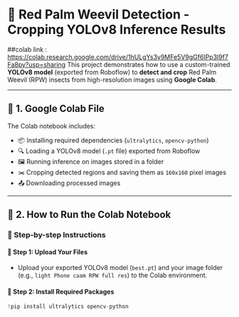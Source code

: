 # 🐛 Red Palm Weevil Detection - Cropping YOLOv8 Inference Results
##colab link : https://colab.research.google.com/drive/1hULgYs3y9MFe5V9gGf6IPp3l9f7Fa8py?usp=sharing
This project demonstrates how to use a custom-trained **YOLOv8 model** (exported from Roboflow) to **detect and crop** Red Palm Weevil (RPW) insects from high-resolution images using **Google Colab**.

---

## 📁 1. Google Colab File

The Colab notebook includes:

- 📦 Installing required dependencies (`ultralytics`, `opencv-python`)
- 🔍 Loading a YOLOv8 model (`.pt` file) exported from Roboflow
- 🖼️ Running inference on images stored in a folder
- ✂️ Cropping detected regions and saving them as `160x160` pixel images
- 📤 Downloading processed images

---

## 🚀 2. How to Run the Colab Notebook

### 🔧 Step-by-step Instructions

#### 📌 Step 1: Upload Your Files
- Upload your exported YOLOv8 model (`best.pt`) and your image folder (e.g., `light Phone caam RPW full res`) to the Colab environment.

#### 📌 Step 2: Install Required Packages

```python
!pip install ultralytics opencv-python

